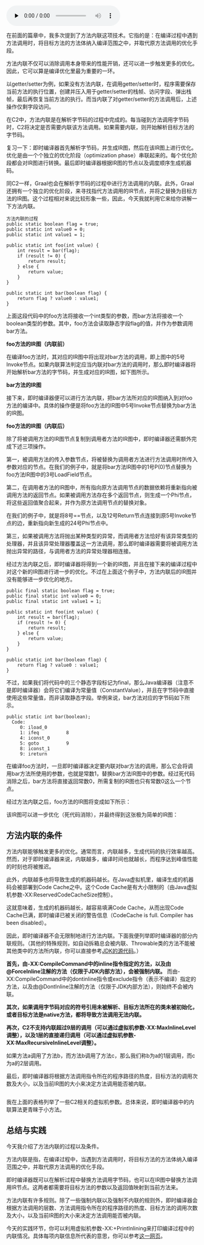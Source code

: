 <audio id="audio" title="20 | 方法内联（上）" controls="" preload="none"><source id="mp3" src="https://static001.geekbang.org/resource/audio/f6/87/f65dffa812b78be771e37de834e3f287.mp3"></audio>

在前面的篇章中，我多次提到了方法内联这项技术。它指的是：在编译过程中遇到方法调用时，将目标方法的方法体纳入编译范围之中，并取代原方法调用的优化手段。

方法内联不仅可以消除调用本身带来的性能开销，还可以进一步触发更多的优化。因此，它可以算是编译优化里最为重要的一环。

以getter/setter为例，如果没有方法内联，在调用getter/setter时，程序需要保存当前方法的执行位置，创建并压入用于getter/setter的栈帧、访问字段、弹出栈帧，最后再恢复当前方法的执行。而当内联了对getter/setter的方法调用后，上述操作仅剩字段访问。

在C2中，方法内联是在解析字节码的过程中完成的。每当碰到方法调用字节码时，C2将决定是否需要内联该方法调用。如果需要内联，则开始解析目标方法的字节码。

> 
复习一下：即时编译器首先解析字节码，并生成IR图，然后在该IR图上进行优化。优化是由一个个独立的优化阶段（optimization phase）串联起来的。每个优化阶段都会对IR图进行转换。最后即时编译器根据IR图的节点以及调度顺序生成机器码。


同C2一样，Graal也会在解析字节码的过程中进行方法调用的内联。此外，Graal还拥有一个独立的优化阶段，来寻找指代方法调用的IR节点，并将之替换为目标方法的IR图。这个过程相对来说比较形象一些，因此，今天我就利用它来给你讲解一下方法内联。

```
方法内联的过程
public static boolean flag = true;
public static int value0 = 0;
public static int value1 = 1;

public static int foo(int value) {
    int result = bar(flag);
    if (result != 0) {
        return result;
    } else {
        return value;
    }
}

public static int bar(boolean flag) {
    return flag ? value0 : value1;
}

```

上面这段代码中的foo方法将接收一个int类型的参数，而bar方法将接收一个boolean类型的参数。其中，foo方法会读取静态字段flag的值，并作为参数调用bar方法。

<img src="https://static001.geekbang.org/resource/image/c0/59/c024b8b45570f25534f76f0c4d378559.png" alt="" /><br />
**foo方法的IR图（内联前）**

在编译foo方法时，其对应的IR图中将出现对bar方法的调用，即上图中的5号Invoke节点。如果内联算法判定应当内联对bar方法的调用时，那么即时编译器将开始解析bar方法的字节码，并生成对应的IR图，如下图所示。

<img src="https://static001.geekbang.org/resource/image/96/55/96d8575326f7c1991c6677e6d2d17155.png" alt="" /><br />
**bar方法的IR图**

接下来，即时编译器便可以进行方法内联，把bar方法所对应的IR图纳入到对foo方法的编译中。具体的操作便是将foo方法的IR图中5号Invoke节点替换为bar方法的IR图。

<img src="https://static001.geekbang.org/resource/image/62/c8/6209f233f5518ee470eb08422c8d0bc8.png" alt="" /><br />
**foo方法的IR图（内联后）**

除了将被调用方法的IR图节点复制到调用者方法的IR图中，即时编译器还需额外完成下述三项操作。

第一，被调用方法的传入参数节点，将被替换为调用者方法进行方法调用时所传入参数对应的节点。在我们的例子中，就是将bar方法IR图中的1号P(0)节点替换为foo方法IR图中的3号LoadField节点。

第二，在调用者方法的IR图中，所有指向原方法调用节点的数据依赖将重新指向被调用方法的返回节点。如果被调用方法存在多个返回节点，则生成一个Phi节点，将这些返回值聚合起来，并作为原方法调用节点的替换对象。

在我们的例子中，就是将8号==节点，以及12号Return节点连接到原5号Invoke节点的边，重新指向新生成的24号Phi节点中。

第三，如果被调用方法将抛出某种类型的异常，而调用者方法恰好有该异常类型的处理器，并且该异常处理器覆盖这一方法调用，那么即时编译器需要将被调用方法抛出异常的路径，与调用者方法的异常处理器相连接。

经过方法内联之后，即时编译器将得到一个新的IR图，并且在接下来的编译过程中对这个新的IR图进行进一步的优化。不过在上面这个例子中，方法内联后的IR图并没有能够进一步优化的地方。

```
public final static boolean flag = true;
public final static int value0 = 0;
public final static int value1 = 1;

public static int foo(int value) {
    int result = bar(flag);
    if (result != 0) {
        return result;
    } else {
        return value;
    }
}

public static int bar(boolean flag) {
    return flag ? value0 : value1;
}

```

不过，如果我们将代码中的三个静态字段标记为final，那么Java编译器（注意不是即时编译器）会将它们编译为常量值（ConstantValue），并且在字节码中直接使用这些常量值，而非读取静态字段。举例来说，bar方法对应的字节码如下所示。

```
public static int bar(boolean);
  Code:
     0: iload_0
     1: ifeq          8
     4: iconst_0
     5: goto          9
     8: iconst_1
     9: ireturn

```

在编译foo方法时，一旦即时编译器决定要内联对bar方法的调用，那么它会将调用bar方法所使用的参数，也就是常数1，替换bar方法IR图中的参数。经过死代码消除之后，bar方法将直接返回常数0，所需复制的IR图也只有常数0这么一个节点。

经过方法内联之后，foo方法的IR图将变成如下所示：<br />
<img src="https://static001.geekbang.org/resource/image/15/36/1506286ffb9c9d0d8a927e8174594536.png" alt="" />

该IR图可以进一步优化（死代码消除），并最终得到这张极为简单的IR图：<br />
<img src="https://static001.geekbang.org/resource/image/6a/03/6affa54acd4d5f180efacdac93b02a03.png" alt="" />

## 方法内联的条件

方法内联能够触发更多的优化。通常而言，内联越多，生成代码的执行效率越高。然而，对于即时编译器来说，内联越多，编译时间也就越长，而程序达到峰值性能的时刻也将被推迟。

此外，内联越多也将导致生成的机器码越长。在Java虚拟机里，编译生成的机器码会被部署到Code Cache之中。这个Code Cache是有大小限制的（由Java虚拟机参数-XX:ReservedCodeCacheSize控制）。

这就意味着，生成的机器码越长，越容易填满Code Cache，从而出现Code Cache已满，即时编译已被关闭的警告信息（CodeCache is full. Compiler has been disabled）。

因此，即时编译器不会无限制地进行方法内联。下面我便列举即时编译器的部分内联规则。（其他的特殊规则，如自动拆箱总会被内联、Throwable类的方法不能被其他类中的方法所内联，你可以直接参考[JDK的源代码](http://hg.openjdk.java.net/jdk/jdk/file/da387726a4f5/src/hotspot/share/opto/bytecodeInfo.cpp#l197)。）

**首先，由-XX:CompileCommand中的inline指令指定的方法，以及由@ForceInline注解的方法（仅限于JDK内部方法），会被强制内联。** 而由-XX:CompileCommand中的dontinline指令或exclude指令（表示不编译）指定的方法，以及由@DontInline注解的方法（仅限于JDK内部方法），则始终不会被内联。

**其次，如果调用字节码对应的符号引用未被解析、目标方法所在的类未被初始化，或者目标方法是native方法，都将导致方法调用无法内联。**

**再次，C2不支持内联超过9层的调用（可以通过虚拟机参数-XX:MaxInlineLevel调整），以及1层的直接递归调用（可以通过虚拟机参数-XX:MaxRecursiveInlineLevel调整）。**

> 
如果方法a调用了方法b，而方法b调用了方法c，那么我们称b为a的1层调用，而c为a的2层调用。


最后，即时编译器将根据方法调用指令所在的程序路径的热度，目标方法的调用次数及大小，以及当前IR图的大小来决定方法调用能否被内联。

<img src="https://static001.geekbang.org/resource/image/49/c3/49fb3a3849e82ddcc74bd982a5e4eac3.jpg" alt="" />

我在上面的表格列举了一些C2相关的虚拟机参数。总体来说，即时编译器中的内联算法更青睐于小方法。

## 总结与实践

今天我介绍了方法内联的过程以及条件。

方法内联是指，在编译过程中，当遇到方法调用时，将目标方法的方法体纳入编译范围之中，并取代原方法调用的优化手段。

即时编译器既可以在解析过程中替换方法调用字节码，也可以在IR图中替换方法调用IR节点。这两者都需要将目标方法的参数以及返回值映射到当前方法来。

方法内联有许多规则。除了一些强制内联以及强制不内联的规则外，即时编译器会根据方法调用的层数、方法调用指令所在的程序路径的热度、目标方法的调用次数及大小，以及当前IR图的大小来决定方法调用能否被内联。

今天的实践环节，你可以利用虚拟机参数-XX:+PrintInlining来打印编译过程中的内联情况。具体每项内联信息所代表的意思，你可以参考[这一网页](https://wiki.openjdk.java.net/display/HotSpot/Server+Compiler+Inlining+Messages)。


